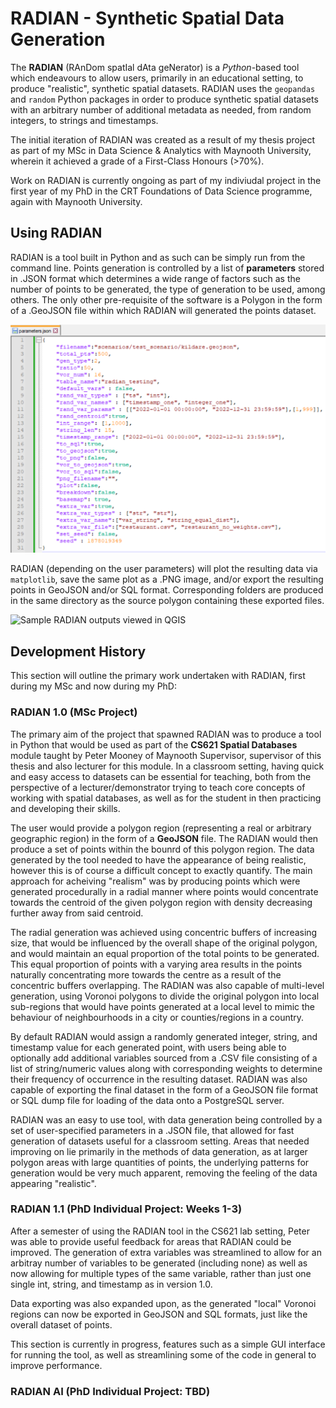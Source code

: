# __RADIAN - Synthetic Spatial Data Generation__

The **RADIAN** (RAnDom spatIal dAta geNerator) is a *Python*-based tool which endeavours to allow users, primarily in an educational setting, to produce "realistic", synthetic spatial datasets. RADIAN uses the `geopandas` and `random` Python packages in order to produce synthetic spatial datasets with an arbitrary number of additional metadata as needed, from random integers, to strings and timestamps. 

The initial iteration of RADIAN was created as a result of my thesis project as part of my MSc in Data Science & Analytics with Maynooth University, wherein it achieved a grade of a First-Class Honours (>70%).

Work on RADIAN is currently ongoing as part of my indiviudal project in the first year of my PhD  in the CRT Foundations of Data Science programme, again with Maynooth University.

## __Using RADIAN__

RADIAN is a tool built in Python and as such can be simply run from the command line. Points generation is controlled by a list of **parameters** stored in .JSON format which determines a wide range of factors such as the number of points to be generated, the type of generation to be used, among others. The only other pre-requisite of the software is a Polygon in the form of a .GeoJSON file within which RADIAN will generated the points dataset.

![A sample set of RADIAN parameters](sample_parameters.png "RADIAN Parameters")

RADIAN (depending on the user parameters) will plot the resulting data via `matplotlib`, save the same plot as a .PNG image, and/or export the resulting points in GeoJSON and/or SQL format. Corresponding folders are produced in the same directory as the source polygon containing these exported files.

![Sample RADIAN outputs viewed in QGIS](sample_outputs_qgis.png "RADIAN Output")

## __Development History__

This section will outline the primary work undertaken with RADIAN, first during my MSc and now during my PhD:

### __RADIAN 1.0 (MSc Project)__

The primary aim of the project that spawned RADIAN was to produce a tool in Python that would be used as part of the **CS621 Spatial Databases** module taught by Peter Mooney of Maynooth Supervisor, supervisor of this thesis and also lecturer for this module. In a classroom setting, having quick and easy access to datasets can be essential for teaching, both from the perspective of a lecturer/demonstrator trying to teach core concepts of working with spatial databases, as well as for the student in then practicing and developing their skills. 

The user would provide a polygon region (representing a real or arbitrary geographic region) in the form of a **GeoJSON** file. The RADIAN would then produce a set of points within the bounrd of this polygon region. The data generated by the tool needed to have the appearance of being realistic, however this is of course a difficult concept to exactly quantify. The main approach for acheiving "realism" was by producing points which were generated procedurally in a radial manner where points would concentrate towards the centroid of the given polygon region with density decreasing further away from said centroid.

The radial generation was achieved using concentric buffers of increasing size, that would be influenced by the overall shape of the original polygon, and would maintain an equal proportion of the total points to be generated. This equal proportion of points with a varying area results in the points naturally concentrating more towards the centre as a result of the concentric buffers overlapping. The RADIAN was also capable of multi-level generation, using Voronoi polygons to divide the original polygon into local sub-regions that would have points generated at a local level to mimic the behaviour of neighbourhoods in a city or counties/regions in a country.

By default RADIAN would assign a randomly generated integer, string, and timestamp value for each generated point, with users being able to optionally add additional variables sourced from a .CSV file consisting of a list of string/numeric values along with corresponding weights to determine their frequency of occurrence in the resulting dataset. RADIAN was also capable of exporting the final dataset in the form of a GeoJSON file format or SQL dump file for loading of the data onto a PostgreSQL server.

RADIAN was an easy to use tool, with data generation being controlled by a set of user-specified parameters in a .JSON file, that allowed for fast generation of datasets useful for a classroom setting. Areas that needed improving on lie primarily in the methods of data generation, as at larger polygon areas with large quantities of points, the underlying patterns for generation would be very much apparent, removing the feeling of the data appearing "realistic".

### __RADIAN 1.1 (PhD Individual Project: Weeks 1-3)__

After a semester of using the RADIAN tool in the CS621 lab setting, Peter was able to provide useful feedback for areas that RADIAN could be improved. The generation of extra variables was streamlined to allow for an arbitray number of variables to be generated (including none) as well as now allowing for multiple types of the same variable, rather than just one single int, string, and timestamp as in version 1.0.

Data exporting was also expanded upon, as the generated "local" Voronoi regions can now be exported in GeoJSON and SQL formats, just like the overall dataset of points.

This section is currently in progress, features such as a simple GUI interface for running the tool, as well as streamlining some of the code in general to improve performance.

### __RADIAN AI (PhD Individual Project: TBD)__
